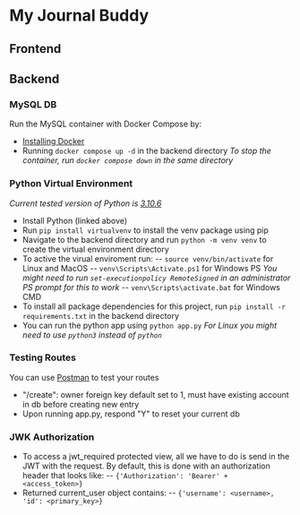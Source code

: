 # My Journal Buddy
<some description>

## Frontend
<something here>

## Backend
### MySQL DB
Run the MySQL container with Docker Compose by:
 - [Installing Docker](https://docs.docker.com/engine/install/)
 - Running ```docker compose up -d``` in the backend directory
_To stop the container, run ```docker compose down``` in the same directory_

### Python Virtual Environment
_Current tested version of Python is [3.10.6](https://www.python.org/downloads/release/python-3106/)_
- Install Python (linked above)
- Run ```pip install virtualvenv``` to install the venv package using pip
- Navigate to the backend directory and run ```python -m venv venv``` to create the virtual environment directory
- To active the virual enviroment run:
-- ```source venv/bin/activate``` for Linux and MacOS
-- ```venv\Scripts\Activate.ps1``` for Windows PS
_You might need to run ```set-executionpolicy RemoteSigned``` in an administrator PS prompt for this to work_
-- ```venv\Scripts\activate.bat``` for Windows CMD
- To install all package dependencies for this project, run ```pip install -r requirements.txt``` in the backend directory
- You can run the python app using ```python app.py```
_For Linux you might need to use ```python3``` instead of ```python```_

### Testing Routes
You can use [Postman](https://www.postman.com/) to test your routes
- "/create": owner foreign key default set to 1, must have existing account in db before creating new entry
- Upon running app.py, respond "Y" to reset your current db

### JWK Authorization
- To access a jwt_required protected view, all we have to do is send in the JWT with the request. By default, this is done with an authorization header that looks like:
-- ```{'Authorization': 'Bearer' + <access_token>}```
- Returned current_user object contains:
-- ```{'username': <username>, 'id': <primary_key>}```